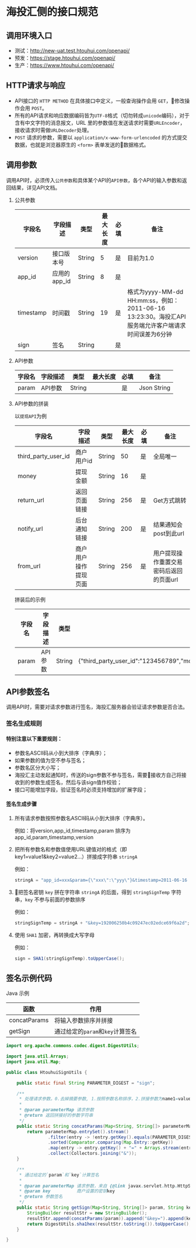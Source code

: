# 海投汇侧的接口规范

## 调用环境入口

* 测试：http://new-uat.test.htouhui.com/openapi/
* 预发：https://stage.htouhui.com/openapi/
* 生产：https://www.htouhui.com/openapi/

## HTTP请求与响应

* API接口的 `HTTP METHOD` 在具体接口中定义，一般查询操作会用 `GET`，修改操作会用 `POST`。
* 所有的API请求和响应数据编码皆为`UTF-8`格式（切勿转成`unicode`编码），对于含有中文字符的消息报文，URL 里的参数值在发送请求时需要`URLEncoder`，接收请求时需做`URLDecoder`处理。
* `POST` 请求的参数，需要以 `application/x-www-form-urlencoded` 的方式提交数据，也就是浏览器原生的 `<form>` 表单发送的数据格式。

## 调用参数

调用API时，必须传入`公共参数`和具体某个API的`API参数`，各个API的输入参数和返回结果，详见API文档。

1. 公共参数
  
    | 字段名    | 字段描述     | 类型   | 最大长度 | 必填 | 备注                                                                                               |
    | --------- | ------------ | ------ | -------- | ---- | -------------------------------------------------------------------------------------------------- |
    | version   | 接口版本号   | String | 5        | 是   | 目前为1.0                                                                                          |
    | app_id    | 应用的app_id | String | 8        | 是   |                                                                                                    |
    | timestamp | 时间戳       | String | 19       | 是   | 格式为yyyy-MM-dd HH:mm:ss，例如：2011-06-16 13:23:30。海投汇API服务端允许客户端请求时间误差为6分钟 |
    | sign      | 签名         | String |          | 是   |                                                                                                    |

2. API参数

    | 字段名    | 字段描述     | 类型   | 最大长度 | 必填 | 备注                                                                                               |
    | --------- | ------------ | ------ | -------- | ---- | -------------------------------------------------------------------------------------------------- |
    | param      | API参数      | String |          | 是   | Json String                                                                                         |

3. API参数的拼装

    以`提现API`为例

    | 字段名              | 字段描述             | 类型   | 最大长度 | 必填 | 备注                                    |
    |---------------------|----------------------|--------|----------|------|-----------------------------------------|
    | third_party_user_id | 商户用户id           | String | 50       | 是   | 全局唯一                                |
    | money               | 提现金额             | String | 16       | 是 |                                         |
    | return_url          | 返回页面链接         | String | 256      | 是 | Get方式跳转                             |
    | notify_url          | 后台通知链接         | String | 200      | 是 | 结果通知会post到此url                   |
    | from_url            | 商户用户操作提现页面 | String | 256      | 是 | 用户提现操作重置交易密码后返回的页面url |

    拼装后的示例

    | 字段名              | 字段描述             | 类型   | 示例值                                    |
    |---------------------|----------------------|--------|-----------------------------------------|
    | param              | API参数              | String | {"third_party_user_id":"123456789","money":"20.50","return_url":"http://xxx/xxx","notify_url":"http://xxx/yyy","from_url":"http://xxx/zzz"}  |

## API参数签名

调用API时，需要对请求参数进行签名，海投汇服务器会验证请求参数是否合法。

### 签名生成规则

#### 特别注意以下重要规则：

* 参数名ASCII码从小到大排序（字典序）；
* 如果参数的值为空不参与签名；
* 参数名区分大小写；
* 海投汇主动发起通知时，传送的sign参数不参与签名，需要接收方自己将接收到的参数生成签名，然后与该sign值作校验；
* 接口可能增加字段，验证签名时必须支持增加的扩展字段；

#### 签名生成步骤

1. 所有请求参数按照参数名ASCII码从小到大排序（字典序）。

    例如：将version,app_id,timestamp,param 排序为 app_id,param,timestamp,version

2. 把所有参数名和参数值使用URL键值对的格式（即key1=value1&key2=value2…）拼接成字符串 `stringA`

    例如：

    ```java
    stringA = "app_id=xxx&param={\"xxx\":\"yyy\"}&timestamp=2011-06-16 13:23:30&version=1.0";
    ```

3. 把签名密钥 `key` 拼在字符串 `stringA` 的后面，得到 `stringSignTemp` 字符串，`key` 不参与前面的参数排序

    例如：

    ```java
    stringSignTemp = stringA + "&key=192006250b4c09247ec02edce69f6a2d";  //注：key为商户设置的密钥key
    ```

4. 使用 `SHA1` 加密，再转换成大写字母

    例如：

    ```java
    sign = SHA1(stringSignTemp).toUpperCase();
    ```

## 签名示例代码

Java 示例

| 函数         | 作用                             |
|--------------|----------------------------------|
| concatParams | 将输入参数排序并拼接             |
| getSign      | 通过给定的`param`和`key`计算签名 |

```java
import org.apache.commons.codec.digest.DigestUtils;

import java.util.Arrays;
import java.util.Map;

public class HtouhuiSignUtils {

    public static final String PARAMETER_DIGEST = "sign";

    /**
     * 处理请求参数。0.去掉摘要参数, 1.按照参数名称排序，2.拼接参数为name1=value1&name2=value2的形式
     *
     * @param parameterMap 请求参数
     * @return 返回拼接好的参数字符串
     */
    public static String concatParams(Map<String, String[]> parameterMap) {
        return parameterMap.entrySet().stream()
                .filter(entry -> !entry.getKey().equals(PARAMETER_DIGEST) && entry.getValue() != null)
                .sorted(Comparator.comparing(Map.Entry::getKey))
                .map(entry -> entry.getKey() + "=" + Arrays.stream(entry.getValue()).sorted(String::compareTo).collect(Collectors.joining()))
                .collect(Collectors.joining("&"));
    }

    /**
     * 通过给定的`param`和`key`计算签名
     *
     * @param parameterMap 请求参数，来自 {@link javax.servlet.http.HttpServletRequest#getParameterMap()}
     * @param key          商户设置的密钥key
     * @return 参数签名
     */
    public static String getSign(Map<String, String[]> param, String key) {
        StringBuilder resultStr = new StringBuilder();
        resultStr.append(concatParams(param)).append("&key=").append(key);
        return DigestUtils.sha1hex(resultStr.toString()).toUpperCase();
    }

}
```